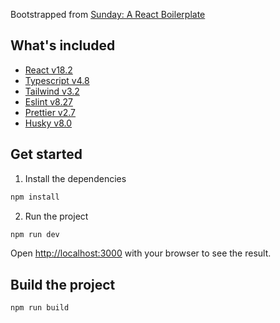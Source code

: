 Bootstrapped from [Sunday: A React Boilerplate](https://github.com/wahabzada/sunday)

## What's included

- [React v18.2](https://reactjs.org/)
- [Typescript v4.8](https://www.typescriptlang.org/)
- [Tailwind v3.2](https://tailwindcss.com/)
- [Eslint v8.27](https://eslint.org/)
- [Prettier v2.7](https://prettier.io/)
- [Husky v8.0](https://typicode.github.io/husky/#/)

## Get started

1. Install the dependencies
```bash
npm install
```

2. Run the project
```bash
npm run dev
```
Open [http://localhost:3000](http://localhost:3000) with your browser to see the result.


## Build the project
```bash
npm run build
```